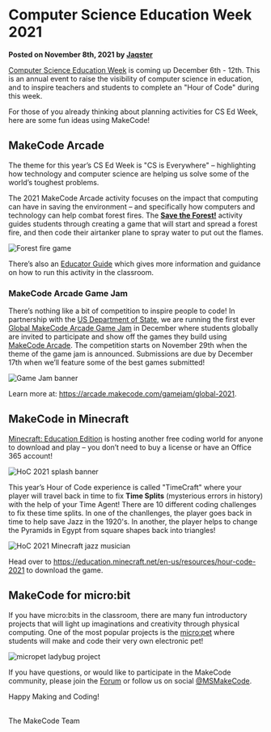 # Computer Science Education Week 2021

**Posted on November 8th, 2021 by [Jaqster](https://github.com/jaqster)**

[Computer Science Education Week](www.https://csedweek.org) is coming up December 6th - 12th. This is an annual event to raise the visibility of computer science in education, and to inspire teachers and students to complete an "Hour of Code" during this week.

For those of you already thinking about planning activities for CS Ed Week, here are some fun ideas using MakeCode!

## MakeCode Arcade

The theme for this year’s CS Ed Week is "CS is Everywhere" – highlighting how technology and computer science are helping us solve some of the world’s toughest problems.

The 2021 MakeCode Arcade activity focuses on the impact that computing can have in saving the environment – and specifically how computers and technology can help combat forest fires. The **[Save the Forest!](https://arcade.makecode.com/hour-of-code-2021)** activity guides students through creating a game that will start and spread a forest fire, and then code their airtanker plane to spray water to put out the flames.

![Forest fire game](/static/blog/csed-week/csed-week-2021/forest-fires.gif)

There’s also an [Educator Guide](https://arcade.makecode.com/hour-of-code/educators-2021) which gives more information and guidance on how to run this activity in the classroom.

### MakeCode Arcade Game Jam

There’s nothing like a bit of competition to inspire people to code! In partnership with the [US Department of State](https://www.state.gov), we are running the first ever [Global MakeCode Arcade Game Jam](https://arcade.makecode.com/gamejam/global-2021) in December where students globally are invited to participate and show off the games they build using [MakeCode Arcade](https://arcade.makecode.com). The competition starts on November 29th when the theme of the game jam is announced. Submissions are due by December 17th when we’ll feature some of the best games submitted!

![Game Jam banner](/static/blog/csed-week/csed-week-2021/game-jam-banner.png)

Learn more at: https://arcade.makecode.com/gamejam/global-2021.

## MakeCode in Minecraft

[Minecraft: Education Edition](https://education.minecraft.net/en-us/homepage) is hosting another free coding world for anyone to download and play – you don’t need to buy a license or have an Office 365 account!

![HoC 2021 splash banner](/static/blog/csed-week/csed-week-2021/hoc2021-splash-banner.jpg)

This year’s Hour of Code experience is called "TimeCraft" where your player will travel back in time to fix **Time Splits** (mysterious errors in history) with the help of your Time Agent! There are 10 different coding challenges to fix these time splits. In one of the chanllenges, the player goes back in time to help save Jazz in the 1920's. In another, the player helps to change the Pyramids in Egypt from square shapes back into triangles!

![HoC 2021 Minecraft jazz musician](/static/blog/csed-week/csed-week-2021/hoc2021-jazz-musician.png)

Head over to https://education.minecraft.net/en-us/resources/hour-code-2021 to download the game.

## MakeCode for micro:bit

If you have micro:bits in the classroom, there are many fun introductory projects that will light up imaginations and creativity through physical computing. One of the most popular projects is the [micro:pet](https://microbit.org/projects/make-it-code-it/microbit-pet/) where students will make and code their very own electronic pet!

![micropet ladybug project](/static/blog/csed-week/csed-week-2021/micropet-ladybug.jpg)

If you have questions, or would like to participate in the MakeCode community, please join the [Forum](https://forum.makecode.com) or follow us on social [@MSMakeCode](https://twitter.com/MSMakeCode).

Happy Making and Coding!

<br/>
The MakeCode Team